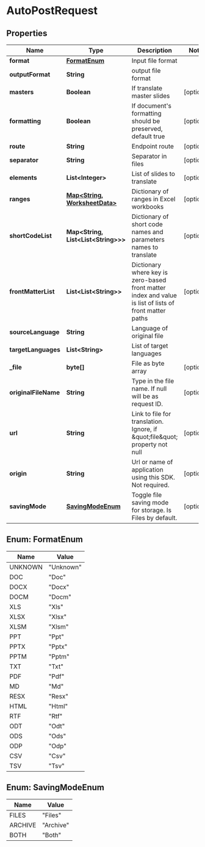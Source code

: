 

# AutoPostRequest


## Properties

| Name | Type | Description | Notes |
|------------ | ------------- | ------------- | -------------|
|**format** | [**FormatEnum**](#FormatEnum) | Input file format |  |
|**outputFormat** | **String** | output file format |  |
|**masters** | **Boolean** | If translate master slides |  [optional] |
|**formatting** | **Boolean** | If document&#39;s formatting should be preserved, default true |  [optional] |
|**route** | **String** | Endpoint route |  [optional] |
|**separator** | **String** | Separator in files |  [optional] |
|**elements** | **List&lt;Integer&gt;** | List of slides to translate |  [optional] |
|**ranges** | [**Map&lt;String, WorksheetData&gt;**](WorksheetData.md) | Dictionary of ranges in Excel workbooks |  [optional] |
|**shortCodeList** | **Map&lt;String, List&lt;List&lt;String&gt;&gt;&gt;** | Dictionary of short code names and parameters names to translate |  [optional] |
|**frontMatterList** | **List&lt;List&lt;String&gt;&gt;** | Dictionary where key is zero-based front matter index and value is list of lists of front matter paths |  [optional] |
|**sourceLanguage** | **String** | Language of original file |  |
|**targetLanguages** | **List&lt;String&gt;** | List of target languages |  |
|**_file** | **byte[]** | File as byte array |  [optional] |
|**originalFileName** | **String** | Type in the file name. If null will be as request ID. |  [optional] |
|**url** | **String** | Link to file for translation. Ignore, if \&quot;file\&quot; property not null |  [optional] |
|**origin** | **String** | Url or name of application using this SDK. Not required. |  [optional] |
|**savingMode** | [**SavingModeEnum**](#SavingModeEnum) | Toggle file saving mode for storage.  Is Files by default. |  [optional] |



## Enum: FormatEnum

| Name | Value |
|---- | -----|
| UNKNOWN | &quot;Unknown&quot; |
| DOC | &quot;Doc&quot; |
| DOCX | &quot;Docx&quot; |
| DOCM | &quot;Docm&quot; |
| XLS | &quot;Xls&quot; |
| XLSX | &quot;Xlsx&quot; |
| XLSM | &quot;Xlsm&quot; |
| PPT | &quot;Ppt&quot; |
| PPTX | &quot;Pptx&quot; |
| PPTM | &quot;Pptm&quot; |
| TXT | &quot;Txt&quot; |
| PDF | &quot;Pdf&quot; |
| MD | &quot;Md&quot; |
| RESX | &quot;Resx&quot; |
| HTML | &quot;Html&quot; |
| RTF | &quot;Rtf&quot; |
| ODT | &quot;Odt&quot; |
| ODS | &quot;Ods&quot; |
| ODP | &quot;Odp&quot; |
| CSV | &quot;Csv&quot; |
| TSV | &quot;Tsv&quot; |



## Enum: SavingModeEnum

| Name | Value |
|---- | -----|
| FILES | &quot;Files&quot; |
| ARCHIVE | &quot;Archive&quot; |
| BOTH | &quot;Both&quot; |




